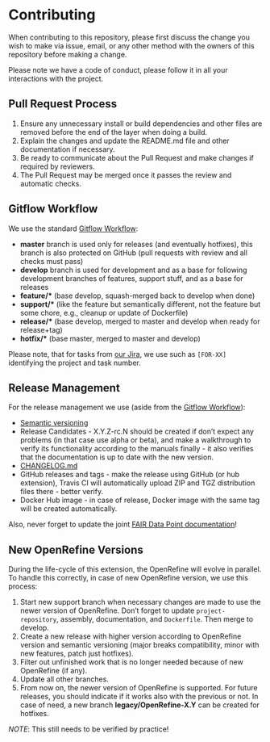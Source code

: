 # Contributing

When contributing to this repository, please first discuss the change you wish to make via issue,
email, or any other method with the owners of this repository before making a change. 

Please note we have a code of conduct, please follow it in all your interactions with the project.

## Pull Request Process

1. Ensure any unnecessary install or build dependencies and other files are removed before the end of 
   the layer when doing a build.
2. Explain the changes and update the README.md file and other documentation if necessary.
3. Be ready to communicate about the Pull Request and make changes if required by reviewers.
4. The Pull Request may be merged once it passes the review and automatic checks.

## Gitflow Workflow

We use the standard [Gitflow Workflow](https://www.atlassian.com/git/tutorials/comparing-workflows/gitflow-workflow):
*  __master__ branch is used only for releases (and eventually hotfixes), this branch is also protected on 
   GitHub (pull requests with review and all checks must pass)
*  __develop__ branch is used for development and as a base for following development branches of features, 
   support stuff, and as a base for releases
*  __feature/*__ (base develop, squash-merged back to develop when done)
*  __support/*__ (like the feature but semantically different, not the feature but some chore, e.g., cleanup or 
   update of Dockerfile)
*  __release/*__ (base develop, merged to master and develop when ready for release+tag)
*  __hotfix/*__ (base master, merged to master and develop)

Please note, that for tasks from [our Jira](https://dtl-fair.atlassian.net/projects/FOR/issues), we use 
such as `[FOR-XX]` identifying the project and task number.

## Release Management

For the release management we use (aside from the [Gitflow Workflow](https://www.atlassian.com/git/tutorials/comparing-workflows/gitflow-workflow)):

*  [Semantic versioning](https://semver.org)
*  Release Candidates - X.Y.Z-rc.N should be created if don’t expect any problems (in that case use alpha or 
   beta), and make a walkthrough to verify its functionality according to the manuals finally - it also verifies that the documentation is up to date with the new version.
*  [CHANGELOG.md](https://keepachangelog.com/en/1.0.0/ )
*  GitHub releases and tags - make the release using GitHub (or hub extension), Travis CI will automatically upload 
   ZIP and TGZ distribution files there - better verify.
*  Docker Hub image - in case of release, Docker image with the same tag will be created automatically.

Also, never forget to update the joint [FAIR Data Point documentation](https://github.com/FAIRDataTeam/FAIRDataPoint-Docs)!

## New OpenRefine Versions

During the life-cycle of this extension, the OpenRefine will evolve in parallel. To handle this correctly, in case
of new OpenRefine version, we use this process:

1. Start new support branch when necessary changes are made to use the newer version of OpenRefine. Don’t forget to 
   update `project-repository`, assembly, documentation, and `Dockerfile`. Then merge to develop.
2. Create a new release with higher version according to OpenRefine version and semantic versioning (major breaks 
   compatibility, minor with new features, patch just hotfixes).
3. Filter out unfinished work that is no longer needed because of new OpenRefine (if any).
4. Update all other branches.
5. From now on, the newer version of OpenRefine is supported. For future releases, you should indicate if it works also 
   with the previous or not. In case of need, a new branch __legacy/OpenRefine-X.Y__ can be created for hotfixes.

_NOTE_: This still needs to be verified by practice!
